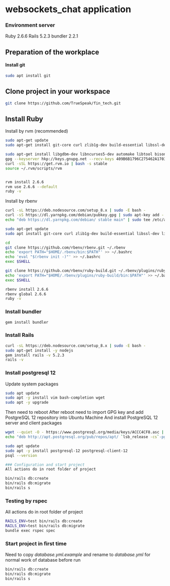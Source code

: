 # websockets_chat application
### Environment server

Ruby 2.6.6
Rails 5.2.3
bundler 2.2.1

## Preparation of the workplace
#### Install git
````bash
sudo apt install git
````
## Clone project in your workspace
````bash
git clone https://github.com/TrueSpeak/fin_tech.git
````

## Install Ruby
Install by rvm (recommended)
````bash
sudo apt-get update
sudo apt-get install git-core curl zlib1g-dev build-essential libssl-dev libreadline-dev libyaml-dev libsqlite3-dev sqlite3 libxml2-dev libxslt1-dev libcurl4-openssl-dev python-software-properties libffi-dev nodejs

sudo apt-get install libgdbm-dev libncurses5-dev automake libtool bison libffi-dev
gpg --keyserver hkp://keys.gnupg.net --recv-keys 409B6B1796C275462A1703113804BB82D39DC0E3
curl -sSL https://get.rvm.io | bash -s stable
source ~/.rvm/scripts/rvm


rvm install 2.6.6
rvm use 2.6.6 --default
ruby -v
````
Install by rbenv
````bash
curl -sL https://deb.nodesource.com/setup_8.x | sudo -E bash -
curl -sS https://dl.yarnpkg.com/debian/pubkey.gpg | sudo apt-key add -
echo "deb https://dl.yarnpkg.com/debian/ stable main" | sudo tee /etc/apt/sources.list.d/yarn.list

sudo apt-get update
sudo apt install git-core curl zlib1g-dev build-essential libssl-dev libreadline-dev libyaml-dev libsqlite3-dev sqlite3 libxml2-dev libxslt1-dev libcurl4-openssl-dev python-software-properties libffi-dev nodejs yarn

cd
git clone https://github.com/rbenv/rbenv.git ~/.rbenv
echo 'export PATH="$HOME/.rbenv/bin:$PATH"' >> ~/.bashrc
echo 'eval "$(rbenv init -)"' >> ~/.bashrc
exec $SHELL

git clone https://github.com/rbenv/ruby-build.git ~/.rbenv/plugins/ruby-build
echo 'export PATH="$HOME/.rbenv/plugins/ruby-build/bin:$PATH"' >> ~/.bashrc
exec $SHELL

rbenv install 2.6.6
rbenv global 2.6.6
ruby -v
````

### Install bundler

```bash
gem install bundler
```

### Install Rails

```bash
curl -sL https://deb.nodesource.com/setup_8.x | sudo -E bash -
sudo apt-get install -y nodejs
gem install rails -v 5.2.3
rails -v
```

### Install postgresql 12

Update system packages
```bash
sudo apt update
sudo apt -y install vim bash-completion wget
sudo apt -y upgrade
```
Then need to reboot
After reboot need to import GPG key and add PostgreSQL 12 repository into Ubuntu Machine
And install PostgreSQL 12 server and client packages

```bash
wget --quiet -O - https://www.postgresql.org/media/keys/ACCC4CF8.asc | sudo apt-key add -
echo "deb http://apt.postgresql.org/pub/repos/apt/ `lsb_release -cs`-pgdg main" |sudo tee  /etc/apt/sources.list.d/pgdg.list

sudo apt update
sudo apt -y install postgresql-12 postgresql-client-12
psql --version

### Configuration and start project
All actions do in root folder of project

bin/rails db:create
bin/rails db:migrate
bin/rails s
```

### Testing by rspec
All actions do in root folder of project

```bash
RAILS_ENV=test bin/rails db:create
RAILS_ENV=test bin/rails db:migrate
bundle exec rspec spec
```

### Start project in first time
Need to copy *database.yml.example* and rename to *database.yml* for
normal work of database before run

```bash
bin/rails db:create
bin/rails db:migrate
bin/rails s
```